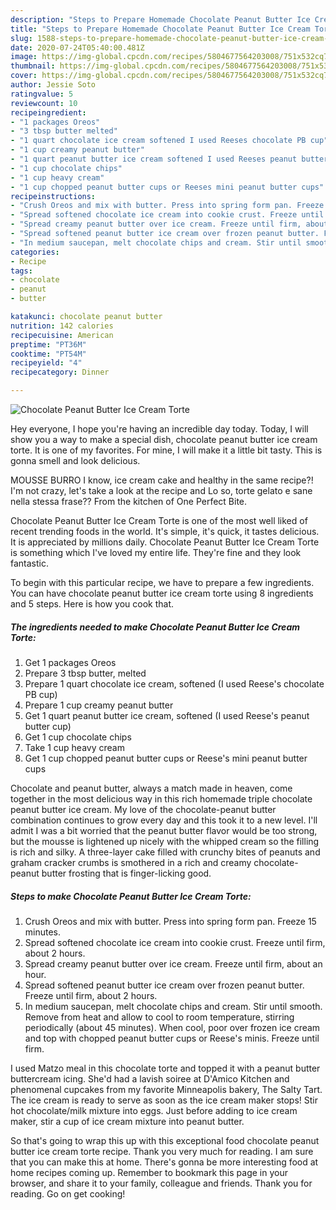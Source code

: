 ```yaml
---
description: "Steps to Prepare Homemade Chocolate Peanut Butter Ice Cream Torte"
title: "Steps to Prepare Homemade Chocolate Peanut Butter Ice Cream Torte"
slug: 1588-steps-to-prepare-homemade-chocolate-peanut-butter-ice-cream-torte
date: 2020-07-24T05:40:00.481Z
image: https://img-global.cpcdn.com/recipes/5804677564203008/751x532cq70/chocolate-peanut-butter-ice-cream-torte-recipe-main-photo.jpg
thumbnail: https://img-global.cpcdn.com/recipes/5804677564203008/751x532cq70/chocolate-peanut-butter-ice-cream-torte-recipe-main-photo.jpg
cover: https://img-global.cpcdn.com/recipes/5804677564203008/751x532cq70/chocolate-peanut-butter-ice-cream-torte-recipe-main-photo.jpg
author: Jessie Soto
ratingvalue: 5
reviewcount: 10
recipeingredient:
- "1 packages Oreos"
- "3 tbsp butter melted"
- "1 quart chocolate ice cream softened I used Reeses chocolate PB cup"
- "1 cup creamy peanut butter"
- "1 quart peanut butter ice cream softened I used Reeses peanut butter cup"
- "1 cup chocolate chips"
- "1 cup heavy cream"
- "1 cup chopped peanut butter cups or Reeses mini peanut butter cups"
recipeinstructions:
- "Crush Oreos and mix with butter. Press into spring form pan. Freeze 15 minutes."
- "Spread softened chocolate ice cream into cookie crust. Freeze until firm, about 2 hours."
- "Spread creamy peanut butter over ice cream. Freeze until firm, about an hour."
- "Spread softened peanut butter ice cream over frozen peanut butter. Freeze until firm, about 2 hours."
- "In medium saucepan, melt chocolate chips and cream. Stir until smooth. Remove from heat and allow to cool to room temperature, stirring periodically (about 45 minutes). When cool, poor over frozen ice cream and top with chopped peanut butter cups or Reese&#39;s minis. Freeze until firm."
categories:
- Recipe
tags:
- chocolate
- peanut
- butter

katakunci: chocolate peanut butter 
nutrition: 142 calories
recipecuisine: American
preptime: "PT36M"
cooktime: "PT54M"
recipeyield: "4"
recipecategory: Dinner

---
```



![Chocolate Peanut Butter Ice Cream Torte](https://img-global.cpcdn.com/recipes/5804677564203008/751x532cq70/chocolate-peanut-butter-ice-cream-torte-recipe-main-photo.jpg)

Hey everyone, I hope you're having an incredible day today. Today, I will show you a way to make a special dish, chocolate peanut butter ice cream torte. It is one of my favorites. For mine, I will make it a little bit tasty. This is gonna smell and look delicious.

MOUSSE BURRO I know, ice cream cake and healthy in the same recipe?! I&#39;m not crazy, let&#39;s take a look at the recipe and Lo so, torte gelato e sane nella stessa frase?? From the kitchen of One Perfect Bite.

Chocolate Peanut Butter Ice Cream Torte is one of the most well liked of recent trending foods in the world. It's simple, it's quick, it tastes delicious. It is appreciated by millions daily. Chocolate Peanut Butter Ice Cream Torte is something which I've loved my entire life. They're fine and they look fantastic.


To begin with this particular recipe, we have to prepare a few ingredients. You can have chocolate peanut butter ice cream torte using 8 ingredients and 5 steps. Here is how you cook that.

<!--inarticleads1-->

##### The ingredients needed to make Chocolate Peanut Butter Ice Cream Torte:

1. Get 1 packages Oreos
1. Prepare 3 tbsp butter, melted
1. Prepare 1 quart chocolate ice cream, softened (I used Reese&#39;s chocolate PB cup)
1. Prepare 1 cup creamy peanut butter
1. Get 1 quart peanut butter ice cream, softened (I used Reese&#39;s peanut butter cup)
1. Get 1 cup chocolate chips
1. Take 1 cup heavy cream
1. Get 1 cup chopped peanut butter cups or Reese&#39;s mini peanut butter cups


Chocolate and peanut butter, always a match made in heaven, come together in the most delicious way in this rich homemade triple chocolate peanut butter ice cream. My love of the chocolate-peanut butter combination continues to grow every day and this took it to a new level. I&#39;ll admit I was a bit worried that the peanut butter flavor would be too strong, but the mousse is lightened up nicely with the whipped cream so the filling is rich and silky. A three-layer cake filled with crunchy bites of peanuts and graham cracker crumbs is smothered in a rich and creamy chocolate-peanut butter frosting that is finger-licking good. 

<!--inarticleads2-->

##### Steps to make Chocolate Peanut Butter Ice Cream Torte:

1. Crush Oreos and mix with butter. Press into spring form pan. Freeze 15 minutes.
1. Spread softened chocolate ice cream into cookie crust. Freeze until firm, about 2 hours.
1. Spread creamy peanut butter over ice cream. Freeze until firm, about an hour.
1. Spread softened peanut butter ice cream over frozen peanut butter. Freeze until firm, about 2 hours.
1. In medium saucepan, melt chocolate chips and cream. Stir until smooth. Remove from heat and allow to cool to room temperature, stirring periodically (about 45 minutes). When cool, poor over frozen ice cream and top with chopped peanut butter cups or Reese&#39;s minis. Freeze until firm.


I used Matzo meal in this chocolate torte and topped it with a peanut butter buttercream icing. She&#39;d had a lavish soiree at D&#39;Amico Kitchen and phenomenal cupcakes from my favorite Minneapolis bakery, The Salty Tart. The ice cream is ready to serve as soon as the ice cream maker stops! Stir hot chocolate/milk mixture into eggs. Just before adding to ice cream maker, stir a cup of ice cream mixture into peanut butter. 

So that's going to wrap this up with this exceptional food chocolate peanut butter ice cream torte recipe. Thank you very much for reading. I am sure that you can make this at home. There's gonna be more interesting food at home recipes coming up. Remember to bookmark this page in your browser, and share it to your family, colleague and friends. Thank you for reading. Go on get cooking!
